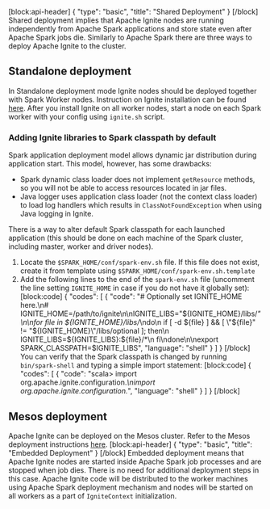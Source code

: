 [block:api-header]
{
  "type": "basic",
  "title": "Shared Deployment"
}
[/block]
Shared deployment implies that Apache Ignite nodes are running independently from Apache Spark applications and store state even after Apache Spark jobs die. Similarly to Apache Spark there are three ways to deploy Apache Ignite to the cluster.

## Standalone deployment ##
In Standalone deployment mode Ignite nodes should be deployed together with Spark Worker nodes. Instruction on Ignite installation can be found [here](doc:getting-started). After you install Ignite on all worker nodes, start a node on each Spark worker with your config using `ignite.sh` script.

### Adding Ignite libraries to Spark classpath by default ###
Spark application deployment model allows dynamic jar distribution during application start. This model, however, has some drawbacks:
  *  Spark dynamic class loader does not implement `getResource` methods, so you will not be able to access resources located in jar files.
  * Java logger uses application class loader (not the context class loader) to load log handlers which results in `ClassNotFoundException` when using Java logging in Ignite.

There is a way to alter default Spark classpath for each launched application (this should be done on each machine of the Spark cluster, including master, worker and driver nodes).

1. Locate the `$SPARK_HOME/conf/spark-env.sh` file. If this file does not exist, create it from template using `$SPARK_HOME/conf/spark-env.sh.template`
2. Add the following lines to the end of the `spark-env.sh` file (uncomment the line setting `IGNITE_HOME` in case if you do not have it globally set):
[block:code]
{
  "codes": [
    {
      "code": "# Optionally set IGNITE_HOME here.\n# IGNITE_HOME=/path/to/ignite\n\nIGNITE_LIBS=\"${IGNITE_HOME}/libs/*\"\n\nfor file in ${IGNITE_HOME}/libs/*\ndo\n    if [ -d ${file} ] && [ \"${file}\" != \"${IGNITE_HOME}\"/libs/optional ]; then\n        IGNITE_LIBS=${IGNITE_LIBS}:${file}/*\n    fi\ndone\n\nexport SPARK_CLASSPATH=$IGNITE_LIBS",
      "language": "shell"
    }
  ]
}
[/block]
You can verify that the Spark classpath is changed by running `bin/spark-shell` and typing a simple import statement:
[block:code]
{
  "codes": [
    {
      "code": "scala> import org.apache.ignite.configuration._\nimport org.apache.ignite.configuration._",
      "language": "shell"
    }
  ]
}
[/block]
## Mesos deployment ##
Apache Ignite can be deployed on the Mesos cluster. Refer to the Mesos deployment instructions [here](doc:mesos-deployment).
[block:api-header]
{
  "type": "basic",
  "title": "Embedded Deployment"
}
[/block]
Embedded deployment means that Apache Ignite nodes are started inside Apache Spark job processes and are stopped when job dies. There is no need for additional deployment steps in this case. Apache Ignite code will be distributed to the worker machines using Apache Spark deployment mechanism and nodes will be started on all workers as a part of `IgniteContext` initialization.